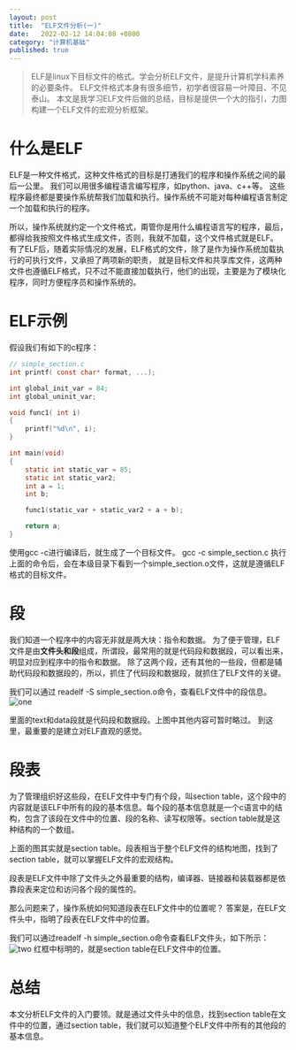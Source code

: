 ```yaml
---
layout: post
title:  "ELF文件分析(一)"
date:   2022-02-12 14:04:08 +0800
category: "计算机基础"
published: true
---
```


> ELF是linux下目标文件的格式。学会分析ELF文件，是提升计算机学科素养的必要条件。
> ELF文件格式本身有很多细节，初学者很容易一叶障目、不见泰山。
> 本文是我学习ELF文件后做的总结，目标是提供一个大的指引，力图构建一个ELF文件的宏观分析框架。

# 什么是ELF
ELF是一种文件格式，这种文件格式的目标是打通我们的程序和操作系统之间的最后一公里。
我们可以用很多编程语言编写程序，如python、java、c++等。
这些程序最终都是要操作系统帮我们加载和执行。操作系统不可能对每种编程语言制定一个加载和执行的程序。

所以，操作系统就约定一个文件格式，甭管你是用什么编程语言写的程序，最后，都得给我按照文件格式生成文件，否则，我就不加载，这个文件格式就是ELF。
有了ELF后，随着实际情况的发展，ELF格式的文件，除了是作为操作系统加载执行的可执行文件，又承担了两项新的职责，
就是目标文件和共享库文件，这两种文件也遵循ELF格式，只不过不能直接加载执行，他们的出现，主要是为了模块化程序，同时方便程序员和操作系统的。

# ELF示例
假设我们有如下的c程序：
```c
// simple_section.c
int printf( const char* format, ...);

int global_init_var = 84;
int global_uninit_var;

void func1( int i)
{
    printf("%d\n", i);
}

int main(void)
{
    static int static_var = 85;
    static int static_var2;
    int a = 1;
    int b;

    func1(static_var + static_var2 + a + b);

    return a;
}
```


使用gcc -c进行编译后，就生成了一个目标文件。 
gcc -c simple_section.c 执行上面的命令后，会在本级目录下看到一个simple_section.o文件，这就是遵循ELF格式的目标文件。


# 段
我们知道一个程序中的内容无非就是两大块：指令和数据。
为了便于管理，ELF文件是由**文件头和段**组成，所谓段，最常用的就是代码段和数据段，可以看出来，明显对应到程序中的指令和数据。
除了这两个段，还有其他的一些段，但都是辅助代码段和数据段的，所以，抓住了代码段和数据段，就抓住了ELF文件的关键。

我们可以通过 readelf -S simple_section.o命令，查看ELF文件中的段信息。
​
![one](https://cdn.jsdelivr.net/gh/liwenju0/blog_pictures@main/pics/one.png)

里面的text和data段就是代码段和数据段。上图中其他内容可暂时略过。
到这里，最重要的是建立对ELF直观的感觉。

# 段表

为了管理组织好这些段，在ELF文件中专门有个段，叫section table，这个段中的内容就是该ELF中所有的段的基本信息。每个段的基本信息就是一个c语言中的结构，包含了该段在文件中的位置、段的名称、读写权限等。section table就是这种结构的一个数组。

上面的图其实就是section table。段表相当于整个ELF文件的结构地图，找到了section table，就可以掌握ELF文件的宏观结构。

段表是ELF文件中除了文件头之外最重要的结构，编译器、链接器和装载器都是依靠段表来定位和访问各个段的属性的。


那么问题来了，操作系统如何知道段表在ELF文件中的位置呢？ 答案是，在ELF文件头中，指明了段表在ELF文件中的位置。

我们可以通过readelf -h simple_section.o命令查看ELF文件头，如下所示：
​
![two](https://cdn.jsdelivr.net/gh/liwenju0/blog_pictures@main/pics/two.png)
红框中标明的，就是section table在ELF文件中的位置。

# 总结

本文分析ELF文件的入门要领。就是通过文件头中的信息，找到section table在文件中的位置，通过section table，我们就可以知道整个ELF文件中所有的其他段的基本信息。

